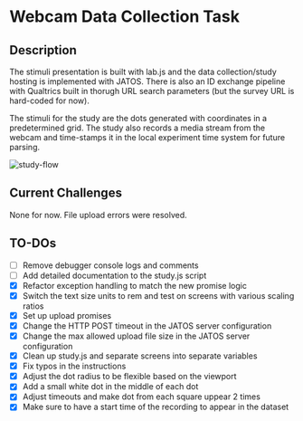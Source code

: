 Webcam Data Collection Task
==========================

Description
--------------------------
The stimuli presentation is built with lab.js and the data collection/study hosting is implemented
with JATOS. There is also an ID exchange pipeline with Qualtrics built in thorugh URL search parameters 
(but the survey URL is hard-coded for now).

The stimuli for the study are the dots generated with coordinates in a predetermined grid. The study also
records a media stream from the webcam and time-stamps it in the local experiment time system for future parsing.

![study-flow](/study-flow.png)

Current Challenges
--------------------------
None for now. File upload errors were resolved.

TO-DOs
--------------------------
- [ ] Remove debugger console logs and comments
- [ ] Add detailed documentation to the study.js script
- [X] Refactor exception handling to match the new promise logic
- [X] Switch the text size units to rem and test on screens with various scaling ratios
- [X] Set up upload promises
- [X] Change the HTTP POST timeout in the JATOS server configuration
- [X] Change the max allowed upload file size in the JATOS server configuration
- [X] Clean up study.js and separate screens into separate variables
- [X] Fix typos in the instructions
- [X] Adjust the dot radius to be flexible based on the viewport
- [X] Add a small white dot in the middle of each dot
- [X] Adjust timeouts and make dot from each square uppear 2 times
- [X] Make sure to have a start time of the recording to appear in the dataset